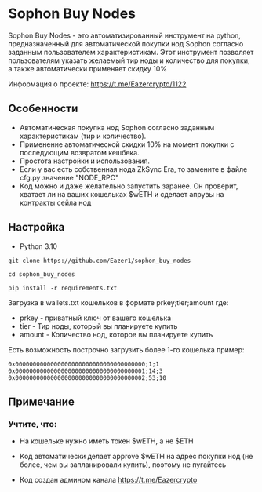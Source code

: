 # Sophon Buy Nodes

Sophon Buy Nodes - это автоматизированный инструмент на python, предназначенный для автоматической покупки нод Sophon согласно заданным пользователем характеристикам. Этот инструмент позволяет пользователям указать желаемый тир ноды и количество для покупки, а также автоматически применяет скидку 10%

Информация о проекте: https://t.me/Eazercrypto/1122

## Особенности
- Автоматическая покупка нод Sophon согласно заданным характеристикам (тир и количество).
- Применение автоматической скидки 10% на момент покупки с последующим возвратом кешбека.
- Простота настройки и использования.
- Если у вас есть собственная нода ZkSync Era, то замените в файле cfg.py значение "NODE_RPC"
- Код можно и даже желательно запустить заранее. Он проверит, хватает ли на ваших кошельках $wETH и сделает апрувы на контракты сейла нод

## Настройка

- Python 3.10

```
git clone https://github.com/Eazer1/sophon_buy_nodes
```
```
cd sophon_buy_nodes
```
```
pip install -r requirements.txt
```

Загрузка в wallets.txt кошельков в формате prkey;tier;amount где:
- prkey - приватный ключ от вашего кошелька
- tier - Тир ноды, который вы планируете купить
- amount -  Количество нод, которое вы планируете купить

Есть возможность построчно загрузить более 1-го кошелька
пример:
```
0x0000000000000000000000000000000000000;1;1
0x0000000000000000000000000000000000001;14;3
0x0000000000000000000000000000000000002;53;10
```

## Примечание

### Учтите, что:

- На кошельке нужно иметь токен $wETH, а не $ETH
- Код автоматически делает approve $wETH на адрес покупки нод (не более, чем вы запланировали купить), поэтому не пугайтесь

- Код создан админом канала https://t.me/Eazercrypto
